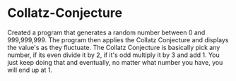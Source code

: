 # Collatz-Conjecture
Created a program that generates a random number between 0 and 999,999,999. The program then applies the Collatz Conjecture and displays the value's as they fluctuate. The Collatz Conjecture is basically pick any number, if its even divide it by 2, if it's odd multiply it by 3 and add 1. You just keep doing that and eventually, no matter what number you have, you will end up at 1.
